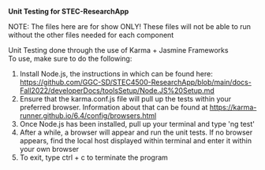 **Unit Testing for STEC-ResearchApp**

NOTE: The files here are for show ONLY! These files will not be able to run without the other files needed for each component

Unit Testing done through the use of Karma + Jasmine Frameworks<br>
To use, make sure to do the following:
1. Install Node.js, the instructions in which can be found here: https://github.com/GGC-SD/STEC4500-ResearchApp/blob/main/docs-Fall2022/developerDocs/toolsSetup/Node.JS%20Setup.md
2. Ensure that the karma.conf.js file will pull up the tests within your preferred browser. Information about that can be found at  https://karma-runner.github.io/6.4/config/browsers.html
3. Once Node.js has been installed, pull up your terminal and type 'ng test'
4. After a while, a browser will appear and run the unit tests. If no browser appears, find the local host displayed within terminal and enter it within your own browser
5. To exit, type ctrl + c to terminate the program